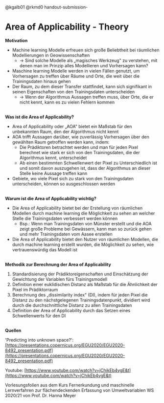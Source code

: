 @kgalb01
@rkmd0 
handout-submission-<area-of-applicability-theory>

# **Area of Applicability - Theory**

**Motivation**

- Machine learning Modelle erfreuen sich große Beliebtheit bei räumlichen Modellierungen in Geowissenschaften
  - -> Sind solche Modelle als „magisches Werkzeug" zu verstehen, mit denen man im Prinzip alles Modellieren und Vorhersagen kann?
- Maschine learning Modelle werden in vielen Fällen genutzt, um Vorhersagen zu treffen über Räume und Orte, die weit über die Trainingsdaten hinaus gehen
- Der Raum, zu dem dieser Transfer stattfindet, kann sich signifikant in seinen Eigenschaften von den Trainingsdaten unterscheiden
  - -> Wenn der Algorithmus Aussagen treffen muss, über Orte, die er nicht kennt, kann es zu vielen Fehlern kommen <br/><br/>
  

**Was ist die Area of Applicability?**

- Area of Applicability oder „AOA" bietet ein Maßstab für den unbekannten Raum, den der Algorithmus nicht kennt
- AOA trifft Aussagen darüber, wie zuverlässig Vorhersagen über den gewählten Raum getroffen werden kann, indem:
  - Die Prädiktoren betrachtet werden und man für jeden Pixel berechnet wie stark er sich von den Trainingsdaten, die der Algorithmus kennt, unterscheidet
  - Ab einen bestimmten Schwellenwert der Pixel zu Unterschiedlich ist und somit davon auszugehen ist, dass der Algorithmus an dieser Stelle keine Aussage treffen kann
- Gebiete, wo viele Pixel sich zu stark von den Trainingsdaten unterscheiden, können so ausgeschlossen werden <br/><br/>

**Warum ist die Area of Applicability wichtig?**

- Die Area of Applicability bietet bei der Erstellung von räumlichen Modellen durch machine learning die Möglichkeit zu sehen an welcher Stelle die Trainingsdaten verbessert werden können
  - Bsp.: Wenn man Trainingsdaten von Münster erstellt und die AOA zeigt große Probleme bei Gewässern, kann man so zurück gehen und mehr Trainingsdaten vom Aasee erstellen
- Die Area of Applicability bietet den Nutzer von räumlichen Modellen, die durch machine learning erstellt wurden, die Möglichkeit zu sehen, wie vertrauenswürdig das Modell ist <br/><br/>

**Methodik zur Berechnung der Area of Applicability**

1. Standardisierung der Prädiktoreigenschaften und Einschätzung der Gewichtung der Variablen fürs Trainingsmodell
2. Definition einer euklidischen Distanz als Maßstab für die Ähnlichkeit der Pixel im Prädiktorraum
3. Berechnung des „dissimilarity index" (DI), indem für jeden Pixel die Distanz zu den nächstgelegenen Trainingsdatenpunkt, dividiert wird durch die durchschnittliche Distanz zu allen Trainingsdaten
4. Definition der Area of Applicability durch das Setzen eines Schwellenwerts für den DI <br/><br/>

**Quellen**

'Predicting into unknown space?': [https://presentations.copernicus.org/EGU2020/EGU2020-8492_presentation.pdf](https://presentations.copernicus.org/EGU2020/EGU2020-8492_presentation.pdf)

Youtube: [https://www.youtube.com/watch?v=jChikEb4vgE&t](https://www.youtube.com/watch?v=jChikEb4vgE&t)

Vorlesungsfolien aus dem Kurs Fernerkundung und maschinelle Lernverfahren zur flächendeckenden Erfassung von Umweltvariablen WS 2020/21 von Prof. Dr. Hanna Meyer
